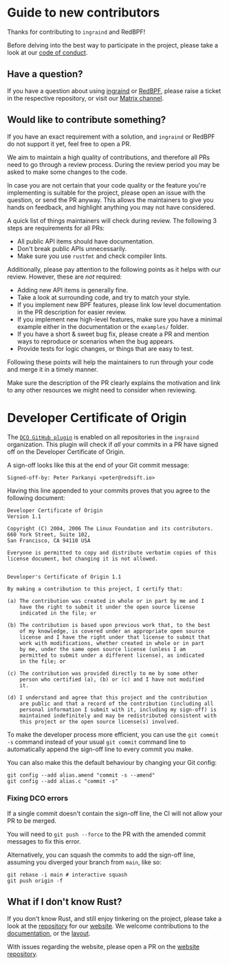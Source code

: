 Guide to new contributors
=========================

Thanks for contributing to `ingraind` and RedBPF!

Before delving into the best way to participate in the project, please
take a look at our [code of conduct](./CODE_OF_CONDUCT.md).

## Have a question?

If you have a question about using
[ingraind](https://github.com/ingraind/ingraind) or
[RedBPF](https://github.com/ingraind/redbpf), please raise a ticket in
the respective repository, or visit our [Matrix
channel](https://app.element.io/#/room/!vCJcBZDeGUXaqSvPpL:rustch.at?via=rustch.at).

## Would like to contribute something?

If you have an exact requirement with a solution, and `ingraind` or
RedBPF do not support it yet, feel free to open a PR.

We aim to maintain a high quality of contributions, and therefore all
PRs need to go through a review process. During the review period you may be
asked to make some changes to the code.

In case you are not certain that your code quality or the feature
you're implementing is suitable for the project, please open an issue
with the question, or send the PR anyway.
This allows the maintainers to give you hands on feedback, and
highlight anything you may not have considered.

A quick list of things maintainers will check during review.
The following 3 steps are requirements for all PRs:

 * All public API items should have documentation.
 * Don't break public APIs unnecessarily.
 * Make sure you use `rustfmt` and check compiler lints.
 
Additionally, please pay attention to the following points as it helps
with our review. However, these are _not_ required:

 * Adding new API items is generally fine.
 * Take a look at surrounding code, and try to match your style.
 * If you implement new BPF features, please link low level
   documentation in the PR description for easier review.
 * If you implement new high-level features, make sure you have a
   minimal example either in the documentation or the `examples/`
   folder.
 * If you have a short & sweet bug fix, please create a PR and
   mention ways to reproduce or scenarios when the bug appears.
 * Provide tests for logic changes, or things that are easy to test.
 
Following these points will help the maintainers to run through your
code and merge it in a timely manner.

Make sure the description of the PR clearly explains the motivation
and link to any other resources we might need to consider when
reviewing.

# Developer Certificate of Origin

The [`DCO GitHub plugin`](https://github.com/apps/dco) is enabled on
all repositories in the `ingraind` organization. This plugin will
check if *all* your commits in a PR have signed off on the Developer
Certificate of Origin.

A sign-off looks like this at the end of your Git commit message:

	Signed-off-by: Peter Parkanyi <peter@redsift.io>


Having this line appended to your commits proves that you agree to the
following document:


	Developer Certificate of Origin
	Version 1.1

	Copyright (C) 2004, 2006 The Linux Foundation and its contributors.
	660 York Street, Suite 102,
	San Francisco, CA 94110 USA

	Everyone is permitted to copy and distribute verbatim copies of this
	license document, but changing it is not allowed.


	Developer's Certificate of Origin 1.1

	By making a contribution to this project, I certify that:

	(a) The contribution was created in whole or in part by me and I
		have the right to submit it under the open source license
		indicated in the file; or

	(b) The contribution is based upon previous work that, to the best
		of my knowledge, is covered under an appropriate open source
		license and I have the right under that license to submit that
		work with modifications, whether created in whole or in part
		by me, under the same open source license (unless I am
		permitted to submit under a different license), as indicated
		in the file; or

	(c) The contribution was provided directly to me by some other
		person who certified (a), (b) or (c) and I have not modified
		it.

	(d) I understand and agree that this project and the contribution
		are public and that a record of the contribution (including all
		personal information I submit with it, including my sign-off) is
		maintained indefinitely and may be redistributed consistent with
		this project or the open source license(s) involved.

To make the developer process more efficient, you can use the `git
commit -s` command instead of your usual `git commit` command line to
automatically append the sign-off line to every commit you make.

You can also make this the default behaviour by changing your Git config:

	git config --add alias.amend "commit -s --amend"
	git config --add alias.c "commit -s"

### Fixing DCO errors

If a single commit doesn't contain the sign-off line, the CI will not
allow your PR to be merged.

You will need to `git push --force` to the PR with the amended commit
messages to fix this error.

Alternatively, you can squash the commits to add the sign-off line, assuming you
diverged your branch from `main`, like so:

	git rebase -i main # interactive squash
	git push origin -f

## What if I don't know Rust?

If you don't know Rust, and still enjoy tinkering on the project,
please take a look at the [repository](https://github.com/ingraind/ingraind.org) for our
[website](https://ingraind.org). We welcome
contributions to the
[documentation](https://github.com/ingraind/ingraind.org/tree/master/src/content/docs),
or the
[layout](https://github.com/ingraind/ingraind.org/tree/master/src/themes/book2).

With issues regarding the website, please open a PR on the [website repository](https://github.com/ingraind/ingraind.org).

